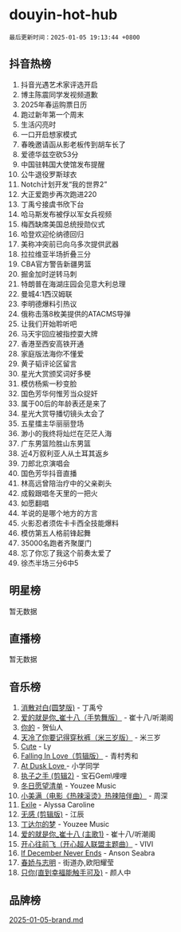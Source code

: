 # douyin-hot-hub

`最后更新时间：2025-01-05 19:13:44 +0800`

## 抖音热榜

1. 抖音光遇艺术家评选开启
1. 博主陈震同学发视频道歉
1. 2025年春运购票日历
1. 跑过新年第一个周末
1. 生活闪亮时
1. 一口开启想家模式
1. 春晚邀请函从影老板传到胡车长了
1. 爱德华兹空砍53分
1. 中国驻韩国大使馆发布提醒
1. 公牛退役罗斯球衣
1. Notch计划开发“我的世界2”
1. 大正爱跑步再次跑进220
1. 丁禹兮接虞书欣下台
1. 哈马斯发布被俘以军女兵视频
1. 梅西缺席美国总统授勋仪式
1. 哈登欢迎伦纳德回归
1. 美称冲突前已向乌多次提供武器
1. 拉拉维亚半场折叠三分
1. CBA官方警告新疆男篮
1. 掘金加时逆转马刺
1. 特朗普在海湖庄园会见意大利总理
1. 曼城4:1西汉姆联
1. 李明德爆料引热议
1. 俄称击落8枚美提供的ATACMS导弹
1. 让我们开始聆听吧
1. 马天宇回应被指控耍大牌
1. 香港至西安高铁开通
1. 家庭版法海你不懂爱
1. 黄子韬评论区留言
1. 星光大赏颁奖词好多梗
1. 模仿杨紫一秒变脸
1. 国色芳华何惟芳当众捉奸
1. 属于00后的年龄表还是来了
1. 星光大赏导播切镜头太会了
1. 五星擂主华丽丽登场
1. 渺小的我终将灿烂在茫茫人海
1. 广东男篮险胜山东男篮
1. 近4万叙利亚人从土耳其返乡
1. 刀郎北京演唱会
1. 国色芳华抖音直播
1. 林高远曾陪治疗中的父亲剃头
1. 成毅跟唱冬天里的一把火
1. 如愿翻唱
1. 羊说的是哪个地方的方言
1. 火影忍者须佐卡卡西全技能爆料
1. 模仿第五人格前锋起舞
1. 35000名跑者齐聚厦门
1. 忘了你忘了我这个前奏太爱了
1. 徐杰半场三分6中5

## 明星榜

暂无数据

## 直播榜

暂无数据

## 音乐榜

1. [消散对白(圆梦版)](https://sf5-hl-cdn-tos.douyinstatic.com/obj/tos-cn-ve-2774/og4jB5I5IizzoZVAAAzWgBMAsMDWoArfwBOiFs) - 丁禹兮
1. [爱的就是你_崔十八（手势舞版）](https://sf5-hl-cdn-tos.douyinstatic.com/obj/tos-cn-ve-2774/oApB2AigNyB4sTw7JhBOikMAf0oDJzMWBuIrgm) - 崔十八/听潮阁
1. [你的](https://sf5-hl-cdn-tos.douyinstatic.com/obj/tos-cn-ve-2774/oYuIeKf42jB7sEV6B2upMdpYAgfrQWj0FeRegh) - 贺仙人
1. [天冷了你要记得穿秋裤（米三岁版）](https://sf5-hl-cdn-tos.douyinstatic.com/obj/tos-cn-ve-2774/oQlIwVIDWiZ6BQilAorS7MA0AgCkQDvcZAdm1) - 米三岁
1. [Cute](https://sf5-hl-cdn-tos.douyinstatic.com/obj/tos-cn-ve-2774/o4IbIzHWKAAB4wsS5qMBRiiAlEBGTpQRNfFvuo) - Ly
1. [Falling In Love（剪辑版）](https://sf5-hl-cdn-tos.douyinstatic.com/obj/tos-cn-ve-2774/o8ajpA8zzgBPahbBIO8AcKGBLJezFCRd1wfP9f) - 青村秀和
1. [ At Dusk  Love ](https://sf5-hl-cdn-tos.douyinstatic.com/obj/tos-cn-ve-2774/o8CrpCf5CaYgI4ZrtQgMQAFEfuGqNnRSDQAPBc) - 小学同学
1. [执子之手 (剪辑2)](https://sf5-hl-cdn-tos.douyinstatic.com/obj/tos-cn-ve-2774/oUoZLQjCc31XzqsBnBQUNgeKtYPBcgbFDwtfcu) - 宝石Gem\哩哩
1. [冬日愿望清单](https://sf5-hl-cdn-tos.douyinstatic.com/obj/tos-cn-ve-2774/oIIgUOeamCFCVAzxN6MFRLIBlLGpUqQxeeHrLE) - Youzee Music
1. [小美满（电影《热辣滚烫》热辣陪伴曲）](https://sf5-hl-cdn-tos.douyinstatic.com/obj/tos-cn-ve-2774/o0GAn2lSgfZIDUgtevCGDQYnFg4CwnrBaxbTZL) - 周深
1. [Exile](https://sf5-hl-cdn-tos.douyinstatic.com/obj/tos-cn-ve-2774/oYj4gAQTknKE3WW0Je8KGmQ7z1cA4FefwtbufD) - Alyssa Caroline
1. [无感 (剪辑版)](https://sf5-hl-cdn-tos.douyinstatic.com/obj/tos-cn-ve-2774/o0eIsUzJBDlQaQFC5OFlgbMEZC1TFYBftOBn6p) - 江辰
1. [丁达尔的梦](https://sf5-hl-cdn-tos.douyinstatic.com/obj/tos-cn-ve-2774/oMU3WirUZBVQkAC9ccG5P2IQirziZM2RTInUY) - Youzee Music
1. [爱的就是你_崔十八 (主歌1)](https://sf5-hl-cdn-tos.douyinstatic.com/obj/tos-cn-ve-2774/oI5BO5DhFZ6UTcNCnZaOCBLtZ7WIMQGfgnXf5E) - 崔十八/听潮阁
1. [开心往前飞（开心超人联盟主题曲）](https://sf5-hl-cdn-tos.douyinstatic.com/obj/tos-cn-ve-2774/9d8fb7c82cf1421fb93a9fe925275e0a) - VIVI
1. [If December Never Ends](https://sf5-hl-cdn-tos.douyinstatic.com/obj/tos-cn-ve-2774/oY1IQMoTgCFIBg8RZifyqlBBt1UFgitTYmxeOS) - Anson Seabra
1. [春娇与志明](https://sf5-hl-cdn-tos.douyinstatic.com/obj/tos-cn-ve-2774/e530d8fceb7044b39707d7f9ff54add1) - 街道办,欧阳耀莹
1. [只你(直到幸福能触手可及)](https://sf5-hl-cdn-tos.douyinstatic.com/obj/tos-cn-ve-2774/o0lBkRDzFTeaVSUz3ZZSCBVtZ5DIMQGfgmEAuE) - 颜人中

## 品牌榜

[2025-01-05-brand.md](2025-01-05-brand.md)
